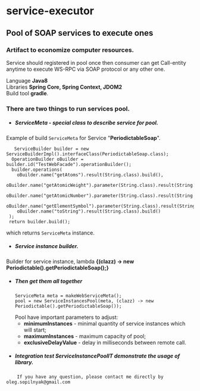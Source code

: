 # service-executor
## Pool of SOAP services to execute ones
### Artifact to economize computer resources.
Service should registered in pool once then consumer can get Call-entity anytime 
to execute WS-RPC via SOAP protocol or any other one.  

Language **Java8**  
Libraries **Spring Core, Spring Context, JDOM2**  
Build tool **gradle**.

### There are two things to run services pool.  

- ##### ServiceMeta - special class to describe service for pool.    
Example of build `ServiceMeta` for Service "**PeriodictableSoap**".  

       ServiceBuilder builder = new ServiceBuilderImpl().interfaceClass(PeriodictableSoap.class);  
      OperationBuilder oBuilder = builder.id("TestWebFacade").operationBuilder();  
      builder.operations(
        oBuilder.name("getAtoms").result(String.class).build(),  
        oBuilder.name("getAtomicWeight").parameter(String.class).result(String.class).build(),  
        oBuilder.name("getAtomicNumber").parameter(String.class).result(String.class).build(),  
        oBuilder.name("getElementSymbol").parameter(String.class).result(String.class).build(),  
        oBuilder.name("toString").result(String.class).build()
     );  
     return builder.build();
which returns `ServiceMeta` instance.
- ##### Service instance builder.
Builder for service instance, lambda **{(clazz) -> new Periodictable().getPeriodictableSoap();}**
-  ##### Then get them all together  
       ServiceMeta meta = makeWebServiceMeta();  
       pool = new ServiceInstancesPool(meta, (clazz) -> new Periodictable().getPeriodictableSoap());
    
    Pool have important parameters to adjust:
    - **minimumInstances** - minimal quantity of service instances which will start;
    - **maximumInstances** - maximum capacity of pool;
    - **exclusiveDelayValue** - delay in milliseconds between remote call.
- ##### Integration test **ServiceInstancePoolIT** demonstrate the usage of library.      
    
`    If you have any question, please contact me directly by oleg.sopilnyak@gmail.com`